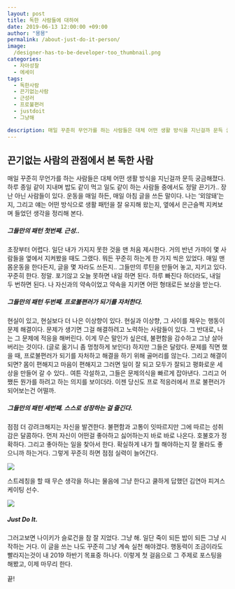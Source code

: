 ```yaml
---
layout: post
title: 독한 사람들에 대하여
date: 2019-06-13 12:00:00 +09:00
author: "묭묭"
permalink: /about-just-do-it-person/
image:
  /designer-has-to-be-developer-too_thumbnail.png
categories:
  - 자아성찰
  - 에세이
tags:
  - 독한사람
  - 끈기없는사람
  - 근성러
  - 프로불편러
  - justdoit
  - 그냥해

description: 매일 꾸준히 무언가를 하는 사람들은 대체 어떤 생활 방식을 지닌걸까 문득 궁금해졌다. 하루 종일 같이 지내며 밥도 같이 먹고 일도 같이 하는 사람들 중에서도 정말 끈기가.. 장난 아닌 사람들이 있다. 운동을 매일 하든, 매일 아침 글을 쓰든 말이다. 나는 ‘외않돼’는지, 그리고 얘는 어떤 방식으로 생활 패턴을 잘 유지해 왔는지, 옆에서 은근슬쩍 지켜보며 들었던 생각을 정리해 본다.
---
```




## 끈기없는 사람의 관점에서 본 독한 사람

매일 꾸준히 무언가를 하는 사람들은 대체 어떤 생활 방식을 지닌걸까 문득 궁금해졌다. 하루 종일 같이 지내며 밥도 같이 먹고 일도 같이 하는 사람들 중에서도 정말 끈기가.. 장난 아닌 사람들이 있다. 운동을 매일 하든, 매일 아침 글을 쓰든 말이다. 나는 ‘외않돼’는지, 그리고 얘는 어떤 방식으로 생활 패턴을 잘 유지해 왔는지, 옆에서 은근슬쩍 지켜보며 들었던 생각을 정리해 본다.



##### **그들만의 패턴 첫번째. 근성..** 

초장부터 어렵다. 일단 내가 가지지 못한 것을 맨 처음 제시한다. 거의 반년 가까이 몇 사람들을 옆에서 지켜봤을 때도 그랬다. 뭐든 꾸준히 하는게 한 가지 씩은 있었다. 매일 맨몸운동을 한다든지, 글을 몇 자라도 쓰든지.. 그들만의 루틴을 만들어 놓고, 지키고 있다. 꾸준히 한다. 정말. 포기않고 오늘 못하면 내일 하면 된다. 하루 빠진다 하더라도, 내일 두 번하면 된다. 나 자신과의 약속이었고 약속을 지키면 어떤 형태로든 보상을 받는다.



##### **그들만의 패턴 두번째. 프로불편러가 되기를 자처한다.**

현실이 있고, 현실보다 더 나은 이상향이 있다. 현실과 이상향, 그 사이를 채우는 행동이 문제 해결이다. 문제가 생기면 그걸 해결하려고 노력하는 사람들이 있다. 그 반대로, 나는 그 문제에 적응을 해버린다. 이게 무슨 말인가 싶은데, 불편함을 감수하고 그냥 살아버리는 것이다. (글로 옮기니 좀 멍청하게 보인다)  하지만 그들은 달랐다. 문제를 직면 했을 때, 프로불편러가 되기를 자처하고 해결을 하기 위해 골머리를 않는다. 그리고 해결이 되면? 몸이 편해지고 마음이 편해지고 그러면 일이 잘 되고 모두가 잘되고 평화로운 세상을 만들어 갈 수 있다.. 여튼 각설하고, 그들은 문제의식을 빠르게 잡아낸다. 그리고 어쨌든 뭔가를 하려고 하는 의지를 보이더라. 이젠 당신도 프로 적응러에서 프로 불편러가 되어보는건 어떨까.



##### **그들만의 패턴 세번째. 스스로 성장하는 걸 즐긴다.**

점점 더 강려크해지는 자신을 발견한다. 불편함과 고통이 잇따르지만 그에 따르는 성취감은 달콤하다. 먼저 자신이 어떤걸 좋아하고 싫어하는지 바로 바로 나온다. 호불호가 정확하다. 그리고 좋아하는 일을 찾아서 한다. 확실하게 내가 뭘 해야하는지 잘 몰라도 좋으니까 하는거다. 그렇게 꾸준히 하면 점점 실력이 늘어간다. 



![](C:\Users\Yumi\github\yumihong\img\김연아.jpg)

스트레칭을 할 때 무슨 생각을 하냐는 물음에 
그냥 한다고 쿨하게 답했던 김연아 피겨스케이팅 선수. 



![](C:\Users\Yumi\github\yumihong\img\JDI_hd_1600.jpg)

##### Just Do It. 

그러고보면 나이키가 슬로건을 참 잘 지었다. 그냥 해. 
일단 죽이 되든 밥이 되든 그냥 시작하는 거다. 이 글을 쓰는 나도 꾸준히 그냥 계속 실천 해야겠다. 행동력이 조금이라도 빨라지는것이 내 2019 하반기 목표중 하나다. 이렇게 첫 걸음으로 그 주제로 포스팅을 해봤고, 이제 마무리 한다. 

끝!